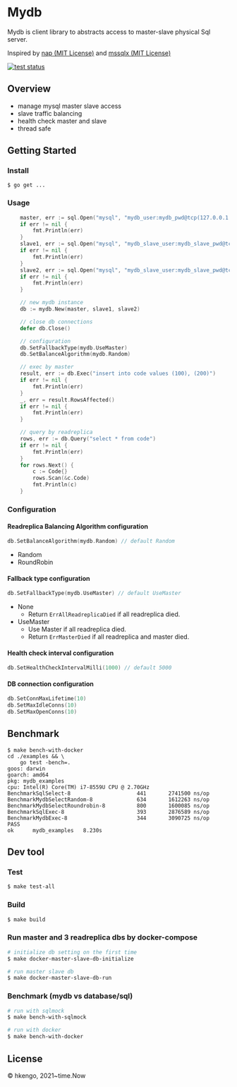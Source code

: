 # Mydb
Mydb is client library to abstracts access to master-slave physical Sql server.

Inspired by [nap (MIT License)](https://github.com/tsenart/nap) and [mssqlx (MIT License)](https://github.com/linxGnu/mssqlx)

[![test status](https://github.com/m-rec/6685f2732193a4a5a150add9369734dbf0f260c9/workflows/test/badge.svg?branch=master "test status")](https://github.com/m-rec/6685f2732193a4a5a150add9369734dbf0f260c9/actions)

## Overview
- manage mysql master slave access
- slave traffic balancing
- health check master and slave
- thread safe

## Getting Started
### Install
<!-- TODO: add install command -->
```shell
$ go get ...
```

### Usage

```go
	master, err := sql.Open("mysql", "mydb_user:mydb_pwd@tcp(127.0.0.1:4406)/mydb?charset=utf8")
	if err != nil {
		fmt.Println(err)
	}
	slave1, err := sql.Open("mysql", "mydb_slave_user:mydb_slave_pwd@tcp(127.0.0.1:5506)/mydb?charset=utf8")
	if err != nil {
		fmt.Println(err)
	}
	slave2, err := sql.Open("mysql", "mydb_slave_user:mydb_slave_pwd@tcp(127.0.0.1:5506)/mydb?charset=utf8")
	if err != nil {
		fmt.Println(err)
	}

	// new mydb instance
	db := mydb.New(master, slave1, slave2)

	// close db connections
	defer db.Close()

	// configuration
	db.SetFallbackType(mydb.UseMaster)
	db.SetBalanceAlgorithm(mydb.Random)

	// exec by master
	result, err := db.Exec("insert into code values (100), (200)")
	if err != nil {
		fmt.Println(err)
	}
	_, err = result.RowsAffected()
	if err != nil {
		fmt.Println(err)
	}

	// query by readreplica
	rows, err := db.Query("select * from code")
	if err != nil {
		fmt.Println(err)
	}
	for rows.Next() {
		c := Code{}
		rows.Scan(&c.Code)
		fmt.Println(c)
	}
```

### Configuration

#### Readreplica Balancing Algorithm configuration
```go
db.SetBalanceAlgorithm(mydb.Random) // default Random
```
- Random
- RoundRobin

#### Fallback type configuration
```go
db.SetFallbackType(mydb.UseMaster) // default UseMaster
```
- None
  - Return `ErrAllReadreplicaDied` if all readreplica died.
- UseMaster
  - Use Master if all readreplica died.
  - Return `ErrMasterDied` if all readreplica and master died.

#### Health check interval configuration
```go
db.SetHealthCheckIntervalMilli(1000) // default 5000
```

#### DB connection configuration
```go
db.SetConnMaxLifetime(10)
db.SetMaxIdleConns(10)
db.SetMaxOpenConns(10)
```

## Benchmark
```
$ make bench-with-docker
cd ./examples && \
	go test -bench=.
goos: darwin
goarch: amd64
pkg: mydb_examples
cpu: Intel(R) Core(TM) i7-8559U CPU @ 2.70GHz
BenchmarkSqlSelect-8              	     441	   2741500 ns/op
BenchmarkMydbSelectRandom-8       	     634	   1612263 ns/op
BenchmarkMydbSelectRoundrobin-8   	     800	   1600085 ns/op
BenchmarkSqlExec-8                	     393	   2876589 ns/op
BenchmarkMydbExec-8               	     344	   3090725 ns/op
PASS
ok  	mydb_examples	8.230s
```

## Dev tool
### Test
```bash
$ make test-all
```
### Build
```bash
$ make build
```

### Run master and 3 readreplica dbs by docker-compose
```bash
# initialize db setting on the first time
$ make docker-master-slave-db-initialize

# run master slave db
$ make docker-master-slave-db-run
```
### Benchmark (mydb vs database/sql)
```bash
# run with sqlmock
$ make bench-with-sqlmock

# run with docker
$ make bench-with-docker
```

## License
© hkengo, 2021~time.Now
<!-- TODO: add License -->
